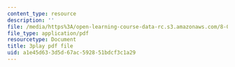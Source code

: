 ```yaml
---
content_type: resource
description: ''
file: /media/https%3A/open-learning-course-data-rc.s3.amazonaws.com/8-01sc-classical-mechanics-fall-2016/a1e45d633d5d67ac592851bdcf3c1a29_oOQmu6ICxg4.pdf
file_type: application/pdf
resourcetype: Document
title: 3play pdf file
uid: a1e45d63-3d5d-67ac-5928-51bdcf3c1a29
---
```

